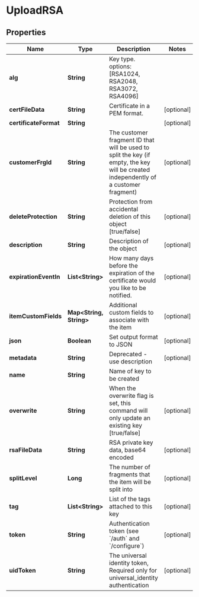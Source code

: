 

# UploadRSA


## Properties

| Name | Type | Description | Notes |
|------------ | ------------- | ------------- | -------------|
|**alg** | **String** | Key type. options: [RSA1024, RSA2048, RSA3072, RSA4096] |  |
|**certFileData** | **String** | Certificate in a PEM format. |  [optional] |
|**certificateFormat** | **String** |  |  [optional] |
|**customerFrgId** | **String** | The customer fragment ID that will be used to split the key (if empty, the key will be created independently of a customer fragment) |  [optional] |
|**deleteProtection** | **String** | Protection from accidental deletion of this object [true/false] |  [optional] |
|**description** | **String** | Description of the object |  [optional] |
|**expirationEventIn** | **List&lt;String&gt;** | How many days before the expiration of the certificate would you like to be notified. |  [optional] |
|**itemCustomFields** | **Map&lt;String, String&gt;** | Additional custom fields to associate with the item |  [optional] |
|**json** | **Boolean** | Set output format to JSON |  [optional] |
|**metadata** | **String** | Deprecated - use description |  [optional] |
|**name** | **String** | Name of key to be created |  |
|**overwrite** | **String** | When the overwrite flag is set, this command will only update an existing key [true/false] |  [optional] |
|**rsaFileData** | **String** | RSA private key data, base64 encoded |  [optional] |
|**splitLevel** | **Long** | The number of fragments that the item will be split into |  [optional] |
|**tag** | **List&lt;String&gt;** | List of the tags attached to this key |  [optional] |
|**token** | **String** | Authentication token (see &#x60;/auth&#x60; and &#x60;/configure&#x60;) |  [optional] |
|**uidToken** | **String** | The universal identity token, Required only for universal_identity authentication |  [optional] |




